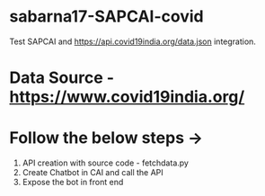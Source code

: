 # sabarna17-SAPCAI-covid
Test SAPCAI and https://api.covid19india.org/data.json integration.

# Data Source - https://www.covid19india.org/

# Follow the below steps ->
1. API creation with source code - fetchdata.py
2. Create Chatbot in CAI and call the API
3. Expose the bot in front end
